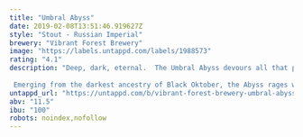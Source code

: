 ```yaml
---
title: "Umbral Abyss"
date: 2019-02-08T13:51:46.919627Z
style: "Stout - Russian Imperial"
brewery: "Vibrant Forest Brewery"
image: "https://labels.untappd.com/labels/1988573"
rating: "4.1"
description: "Deep, dark, eternal.  The Umbral Abyss devours all that pierce its watery veil.  Eons of crushed debris give testament to this ancient nightmare.   Emerging from the darkest ancestry of Black Oktober, the Abyss rages with oak, brandy, and coffee.  This giant ediface is a true Imperial Stout. "
untappd_url: "https://untappd.com/b/vibrant-forest-brewery-umbral-abyss/1988573"
abv: "11.5"
ibu: "100"
robots: noindex,nofollow
---
```

